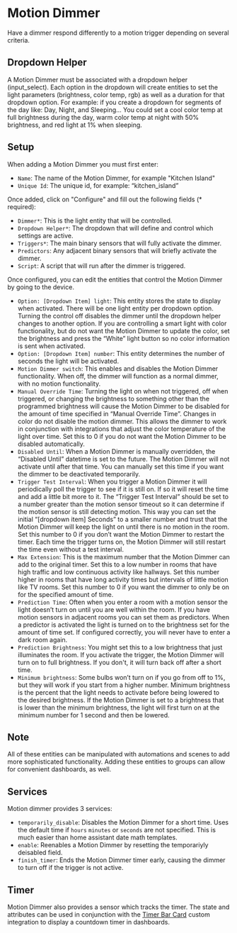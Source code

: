 # Motion Dimmer

Have a dimmer respond differently to a motion trigger depending on several criteria.

## Dropdown Helper

A Motion Dimmer must be associated with a dropdown helper (input_select). Each option in the dropdown will create entities to set the light parameters (brightness, color temp, rgb) as well as a duration for that dropdown option.
For example: if you create a dropdown for segments of the day like: Day, Night, and Sleeping…
You could set a cool color temp at full brightness during the day, warm color temp at night with 50% brightness, and red light at 1% when sleeping.

## Setup

When adding a Motion Dimmer you must first enter:

- `Name`: The name of the Motion Dimmer, for example "Kitchen Island"
- `Unique Id`: The unique id, for example: “kitchen_island”

Once added, click on "Configure" and fill out the following fields (\* required):

- `Dimmer*`: This is the light entity that will be controlled.
- `Dropdown Helper*`: The dropdown that will define and control which settings are active.
- `Triggers*`: The main binary sensors that will fully activate the dimmer.
- `Predictors`: Any adjacent binary sensors that will briefly activate the dimmer.
- `Script`: A script that will run after the dimmer is triggered.

Once configured, you can edit the entities that control the Motion Dimmer by going to the device.

- `Option: [Dropdown Item] light`: This entity stores the state to display when activated. There will be one light entity per dropdown option. Turning the control off disables the dimmer until the dropdown helper changes to another option. If you are controlling a smart light with color functionality, but do not want the Motion Dimmer to update the color, set the brightness and press the “White” light button so no color information is sent when activated.
- `Option: [Dropdown Item] number`: This entity determines the number of seconds the light will be activated.
- `Motion Dimmer switch`: This enables and disables the Motion Dimmer functionality. When off, the dimmer will function as a normal dimmer, with no motion functionality.
- `Manual Override Time`: Turning the light on when not triggered, off when triggered, or changing the brightness to something other than the programmed brightness will cause the Motion Dimmer to be disabled for the amount of time specified in “Manual Override Time”. Changes in color do not disable the motion dimmer. This allows the dimmer to work in conjunction with integrations that adjust the color temperature of the light over time. Set this to 0 if you do not want the Motion Dimmer to be disabled automatically.
- `Disabled Until`: When a Motion Dimmer is manually overridden, the “Disabled Until” datetime is set to the future. The Motion Dimmer will not activate until after that time. You can manually set this time if you want the dimmer to be deactivated temporarily.
- `Trigger Test Interval`: When you trigger a Motion Dimmer it will periodically poll the trigger to see if it is still on. If so it will reset the time and add a little bit more to it. The “Trigger Test Interval” should be set to a number greater than the motion sensor timeout so it can determine if the motion sensor is still detecting motion. This way you can set the initial “[dropdown item] Seconds” to a smaller number and trust that the Motion Dimmer will keep the light on until there is no motion in the room. Set this number to 0 if you don’t want the Motion Dimmer to restart the timer. Each time the trigger turns on, the Motion Dimmer will still restart the time even without a test interval.
- `Max Extension`: This is the maximum number that the Motion Dimmer can add to the original timer. Set this to a low number in rooms that have high traffic and low continuous activity like hallways. Set this number higher in rooms that have long activity times but intervals of little motion like TV rooms. Set this number to 0 if you want the dimmer to only be on for the specified amount of time.
- `Prediction Time`: Often when you enter a room with a motion sensor the light doesn’t turn on until you are well within the room. If you have motion sensors in adjacent rooms you can set them as predictors. When a predictor is activated the light is turned on to the brightness set for the amount of time set. If configured correctly, you will never have to enter a dark room again.
- `Prediction Brightness`: You might set this to a low brightness that just illuminates the room. If you activate the trigger, the Motion Dimmer will turn on to full brightness. If you don't, it will turn back off after a short time.
- `Minimum brightness`: Some bulbs won’t turn on if you go from off to 1%, but they will work if you start from a higher number. Minimum brightness is the percent that the light needs to activate before being lowered to the desired brightness. If the Motion Dimmer is set to a brightness that is lower than the minimum brightness, the light will first turn on at the minimum number for 1 second and then be lowered.

## Note

All of these entities can be manipulated with automations and scenes to add more sophisticated functionality. Adding these entities to groups can allow for convenient dashboards, as well.

## Services

Motion dimmer provides 3 services:

- `temporarily_disable`: Disables the Motion Dimmer for a short time. Uses the default time if `hours` `minutes` or `seconds` are not specified. This is much easier than home assistant date math templates.
- `enable`: Reenables a Motion Dimmer by resetting the temporariyly deisabled field.
- `finish_timer`: Ends the Motion Dimmer timer early, causing the dimmer to turn off if the trigger is not active.

## Timer

Motion Dimmer also provides a sensor which tracks the timer. The state and attributes can be used in conjunction with the [Timer Bar Card](https://github.com/rianadon/timer-bar-card) custom integration to display a countdown timer in dashboards.
